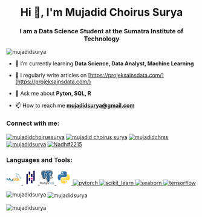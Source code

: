 <h1 align="center">Hi 👋, I'm Mujadid Choirus Surya</h1>
<h3 align="center">I am a Data Science Student at the Sumatra Institute of Technology</h3>

<p align="left"> <img src="https://komarev.com/ghpvc/?username=mujadidsurya&label=Profile%20views&color=0e75b6&style=flat" alt="mujadidsurya" /> </p>

- 🌱 I’m currently learning **Data Science, Data Analyst, Machine Learning**

- 📝 I regularly write articles on [https://projeksainsdata.com/](https://projeksainsdata.com/)

- 💬 Ask me about **Pyton, SQL, R**

- 📫 How to reach me **mujadidsurya@gmail.com**

<h3 align="left">Connect with me:</h3>
<p align="left">
<a href="https://linkedin.com/in/mujadidchoirussurya" target="blank"><img align="center" src="https://raw.githubusercontent.com/rahuldkjain/github-profile-readme-generator/master/src/images/icons/Social/linked-in-alt.svg" alt="mujadidchoirussurya" height="30" width="40" /></a>
<a href="https://kaggle.com/mujadid choirus surya" target="blank"><img align="center" src="https://raw.githubusercontent.com/rahuldkjain/github-profile-readme-generator/master/src/images/icons/Social/kaggle.svg" alt="mujadid choirus surya" height="30" width="40" /></a>
<a href="https://instagram.com/mujadidchrss" target="blank"><img align="center" src="https://raw.githubusercontent.com/rahuldkjain/github-profile-readme-generator/master/src/images/icons/Social/instagram.svg" alt="mujadidchrss" height="30" width="40" /></a>
<a href="https://www.hackerrank.com/mujadidsurya" target="blank"><img align="center" src="https://raw.githubusercontent.com/rahuldkjain/github-profile-readme-generator/master/src/images/icons/Social/hackerrank.svg" alt="mujadidsurya" height="30" width="40" /></a>
<a href="https://discord.gg/Nadh#2215" target="blank"><img align="center" src="https://raw.githubusercontent.com/rahuldkjain/github-profile-readme-generator/master/src/images/icons/Social/discord.svg" alt="Nadh#2215" height="30" width="40" /></a>
</p>

<h3 align="left">Languages and Tools:</h3>
<p align="left"> <a href="https://www.mysql.com/" target="_blank" rel="noreferrer"> <img src="https://raw.githubusercontent.com/devicons/devicon/master/icons/mysql/mysql-original-wordmark.svg" alt="mysql" width="40" height="40"/> </a> <a href="https://pandas.pydata.org/" target="_blank" rel="noreferrer"> <img src="https://raw.githubusercontent.com/devicons/devicon/2ae2a900d2f041da66e950e4d48052658d850630/icons/pandas/pandas-original.svg" alt="pandas" width="40" height="40"/> </a> <a href="https://www.postgresql.org" target="_blank" rel="noreferrer"> <img src="https://raw.githubusercontent.com/devicons/devicon/master/icons/postgresql/postgresql-original-wordmark.svg" alt="postgresql" width="40" height="40"/> </a> <a href="https://www.python.org" target="_blank" rel="noreferrer"> <img src="https://raw.githubusercontent.com/devicons/devicon/master/icons/python/python-original.svg" alt="python" width="40" height="40"/> </a> <a href="https://pytorch.org/" target="_blank" rel="noreferrer"> <img src="https://www.vectorlogo.zone/logos/pytorch/pytorch-icon.svg" alt="pytorch" width="40" height="40"/> </a> <a href="https://scikit-learn.org/" target="_blank" rel="noreferrer"> <img src="https://upload.wikimedia.org/wikipedia/commons/0/05/Scikit_learn_logo_small.svg" alt="scikit_learn" width="40" height="40"/> </a> <a href="https://seaborn.pydata.org/" target="_blank" rel="noreferrer"> <img src="https://seaborn.pydata.org/_images/logo-mark-lightbg.svg" alt="seaborn" width="40" height="40"/> </a> <a href="https://www.tensorflow.org" target="_blank" rel="noreferrer"> <img src="https://www.vectorlogo.zone/logos/tensorflow/tensorflow-icon.svg" alt="tensorflow" width="40" height="40"/> </a> </p>

<p><img align="left" src="https://github-readme-stats.vercel.app/api/top-langs?username=mujadidsurya&show_icons=true&theme=dark&title_color=ffffff&text_color=ffffff&bg_color=0d0d0d&locale=en&layout=compact" alt="mujadidsurya" /></p>

<p>&nbsp;<img align="center" src="https://github-readme-stats.vercel.app/api?username=mujadidsurya&show_icons=true&theme=dark&title_color=ffffff&text_color=ffffff&bg_color=0a0a0a&locale=en" alt="mujadidsurya" /></p>

<p><img align="center" src="https://github-readme-streak-stats.herokuapp.com/?user=mujadidsurya&theme=highcontrast" alt="mujadidsurya" /></p>
